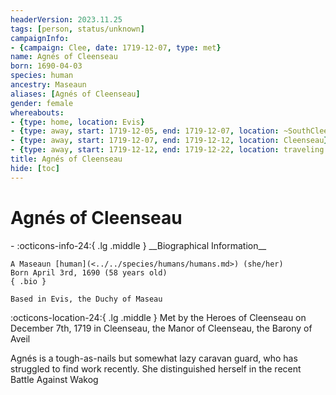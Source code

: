 ```yaml
---
headerVersion: 2023.11.25
tags: [person, status/unknown]
campaignInfo:
- {campaign: Clee, date: 1719-12-07, type: met}
name: Agnés of Cleenseau
born: 1690-04-03
species: human
ancestry: Maseaun
aliases: [Agnés of Cleenseau]
gender: female
whereabouts:
- {type: home, location: Evis}
- {type: away, start: 1719-12-05, end: 1719-12-07, location: ~SouthCleenseauScrublands~}
- {type: away, start: 1719-12-07, end: 1719-12-12, location: Cleenseau}
- {type: away, start: 1719-12-12, end: 1719-12-22, location: traveling home to Evis}
title: Agnés of Cleenseau
hide: [toc]
---
```


# Agnés of Cleenseau
<div class="grid cards ext-narrow-margin ext-one-column" markdown>
- :octicons-info-24:{ .lg .middle } __Biographical Information__

    A Maseaun [human](<../../species/humans/humans.md>) (she/her)  
    Born April 3rd, 1690 (58 years old)  
    { .bio }

    Based in Evis, the Duchy of Maseau
</div>



:octicons-location-24:{ .lg .middle } Met by the Heroes of Cleenseau on December 7th, 1719 in Cleenseau, the Manor of Cleenseau, the Barony of Aveil  


Agnés is a tough-as-nails but somewhat lazy caravan guard, who has struggled to find work recently. She distinguished herself in the recent Battle Against Wakog

